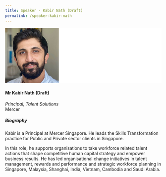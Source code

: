 ```yaml
---
title: Speaker - Kabir Nath (Draft)
permalink: /speaker-kabir-nath
---
```

![Kabir Nath](/images/speakers/Nath-Kabir.jpg)

#### **Mr Kabir Nath (Draft)**

*Principal, Talent Solutions*  
Mercer

##### **Biography**

Kabir is a Principal at Mercer Singapore. He leads the Skills Transformation practice for Public and Private sector clients in Singapore. 

In this role, he supports organisations to take workforce related talent actions that shape competitive human capital strategy and empower business results. He has led organisational change initiatives in talent management, rewards and performance and strategic workforce planning in Singapore, Malaysia, Shanghai, India, Vietnam, Cambodia and Saudi Arabia. 